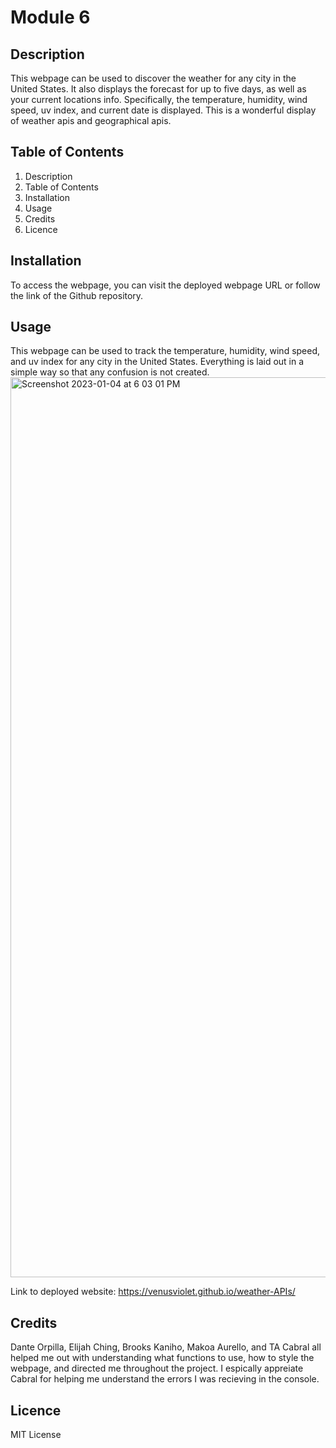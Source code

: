 # Module 6

## Description 
This webpage can be used to discover the weather for any city in the United States. It also displays the forecast for up to five days, as well as your current locations info. Specifically, the temperature, humidity, wind speed, uv index, and current date is displayed. This is a wonderful display of weather apis and geographical apis. 

## Table of Contents
1. Description
2. Table of Contents
3. Installation
4. Usage
5. Credits
6. Licence

## Installation 
To access the webpage, you can visit the deployed webpage URL or follow the link of the Github repository. 

## Usage
This webpage can be used to track the temperature, humidity, wind speed, and uv index for any city in the United States. Everything is laid out in a simple way so that any confusion is not created. 
<img width="1440" alt="Screenshot 2023-01-04 at 6 03 01 PM" src="https://user-images.githubusercontent.com/115984242/210699411-97a6a955-7905-4ded-8227-98c25f6f5cba.png">

Link to deployed website: https://venusviolet.github.io/weather-APIs/ 

## Credits 
Dante Orpilla, Elijah Ching, Brooks Kaniho, Makoa Aurello, and TA Cabral all helped me out with understanding what functions to use, how to style the webpage, and directed me throughout the project. I espically appreiate Cabral for helping me understand the errors I was recieving in the console.


## Licence 
MIT License